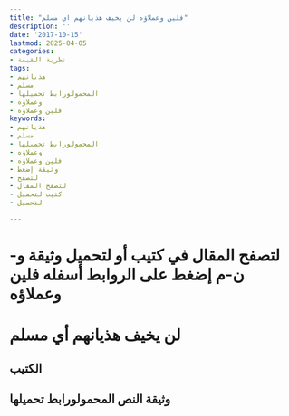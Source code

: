 ```yaml
---
title: "فلين وعملاؤه لن يخيف هذيانهم اي مسلم"
description: ''
date: '2017-10-15'
lastmod: 2025-04-05
categories:
- نظرية القيمة
tags:
- هذيانهم
- مسلم
- المحمولورابط تحميلها
- وعملاؤه
- فلين وعملاؤه
keywords:
- هذيانهم
- مسلم
- المحمولورابط تحميلها
- وعملاؤه
- فلين وعملاؤه
- وثيقة إضغط
- لتصفح
- لتصفح المقال
- كتيب لتحميل
- لتحميل

---
```

# **لتصفح المقال في كتيب أو لتحميل وثيقة و-ن-م إضغط على الروابط أسفله** **فلين وعملاؤه**

# لن يخيف هذيانهم أي مسلم

## الكتيب

## وثيقة النص المحمولورابط تحميلها

###

